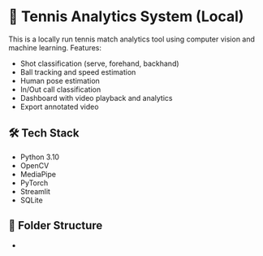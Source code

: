 # 🎾 Tennis Analytics System (Local)

This is a locally run tennis match analytics tool using computer vision and machine learning. Features:
- Shot classification (serve, forehand, backhand)
- Ball tracking and speed estimation
- Human pose estimation
- In/Out call classification
- Dashboard with video playback and analytics
- Export annotated video

## 🛠️ Tech Stack
- Python 3.10
- OpenCV
- MediaPipe
- PyTorch
- Streamlit
- SQLite

## 📁 Folder Structure
- 
